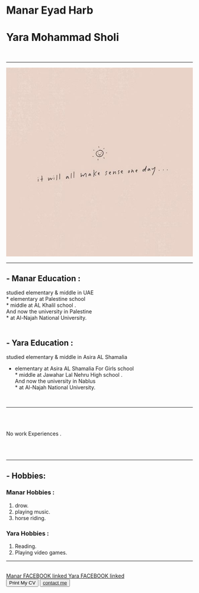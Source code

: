 <!DOCTYPE html>
<html lang=en>

<head>
<title > Manar & Yara </title>
<link rel="stylesheet" href ="style.css">
<link href="contactme.html" rel="import">
<meta name="viewport" content="width=device-width, initial-scale=1.0">
</head>

<body>

   <h1 title="11924470" onclick="name()">
        Manar Eyad Harb
   </h1>
   <h1 title="11924207" onclick="name()">
        Yara Mohammad Sholi
   </h1>

   <br>
   <hr class="line" />
    <img src="photo1.jpeg" width="auto" height="auto">
   <hr class="line"/>

   <h2 class="hh"> -  Manar Education :</h2>
   
   <p class="p1" title="Education"  id="p1">
       
  studied elementary & middle in UAE <br>
            * elementary at Palestine school<br>
            * middle at AL Khalil school .<br>
            And now the university in Palestine <br>
            * at Al-Najah National University.<br>
            <br>
        
   </p>
   <h2 class="hh"> - Yara Education :</h2>
   <p class="p1" title="Education" id="p2" >

   studied elementary & middle in Asira AL Shamalia <br>
   * elementary at Asira AL Shamalia For Girls school <br>
    * middle at Jawahar Lal Nehru High school .<br>
    And now the university in Nablus <br>
    * at Al-Najah National University.<br>
    
</b>
    </p><br />
    <hr class="line" />

   <br />
   <p class="p1" title="student "><br />
        No work Experiences .<br>
        <br />
    </p><br>
    <hr>


   <h2 class="hobbies">
            - Hobbies:
        </h2>
    <div class="manar">
        <h3>  Manar Hobbies : </h3>
        <ol type="1">
            <li>drow.</li>
            <li>playing music.</li>
            <li>horse riding.</li>
        </ol>
    </div>

  <div class="yara">
        <h3>  Yara Hobbies : </h3>
        <ol type="1">
            <li>Reading.</li>
            <li> Playing video games. </li>
        </ol>
    </div>

   <hr class="hr"> <br>


   <a class="a1" href=" https://www.facebook.com/profile.php?id=100008553314628 ">
        Manar FACEBOOK linked
   </a>
    <a class="a2" href="https://www.facebook.com/yara.sholi">
        Yara FACEBOOK linked
    </a><br>
    <button type='button' class="B" onclick="myFunction()" >Print My CV</button>
    <button type="button" class="A"><a href="contactme.html" rel="import"> contact me </a></button>

<script>
    function myFunction() 
    {
        window.print();
    }
    function name()
    {
     alert("Welcome, please let me know if you have any questions");
    }

   document.getElementById("p1").onmouseover = function() {mouseOver()};
    document.getElementById("p2").onmouseover = function() {mouseOver1()};
    document.getElementById("p1").onmouseout = function() {mouseOut()};
    document.getElementById("p2").onmouseout = function() {mouseOut1()};


function mouseOver() {
  document.getElementById("p1").style.color = "red";
}
function mouseOut() {
  document.getElementById("p1").style.color = "black";
}
function mouseOver1() {
  document.getElementById("p2").style.color = "red";
}
function mouseOut1() {
  document.getElementById("p2").style.color = "black";
}

</script>
   
</body>
</html>
